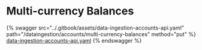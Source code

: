 # Multi-currency Balances

{% swagger src="../.gitbook/assets/data-ingestion-accounts-api.yaml" path="/dataingestion/accounts/multi-currency-balances" method="put" %}
[data-ingestion-accounts-api.yaml](../.gitbook/assets/data-ingestion-accounts-api.yaml)
{% endswagger %}
